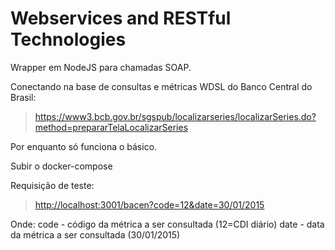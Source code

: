 # Webservices and RESTful Technologies

Wrapper em NodeJS para chamadas SOAP.

Conectando na base de consultas e métricas WDSL do Banco Central do Brasil:

> <https://www3.bcb.gov.br/sgspub/localizarseries/localizarSeries.do?method=prepararTelaLocalizarSeries>

Por enquanto só funciona o básico.

Subir o docker-compose

Requisição de teste:

> <http://localhost:3001/bacen?code=12&date=30/01/2015>

Onde:
    code - código da métrica a ser consultada (12=CDI diário)
    date - data da métrica a ser consultada (30/01/2015)
